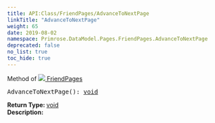 ```yaml
---
title: API:Class/FriendPages/AdvanceToNextPage
linkTitle: "AdvanceToNextPage"
weight: 65
date: 2019-08-02
namespace: Primrose.DataModel.Pages.FriendPages.AdvanceToNextPage
deprecated: false
no_list: true
toc_hide: true
---
```

Method of <a href="/docs/api-reference/Class/FriendPages"><img src="/icons/silk/page_white.png"/>&nbsp;FriendPages</a>
<pre class="method-declaration">
AdvanceToNextPage(): <a class="type" href="/docs/api-reference/System/void">void</a></pre>
<b>Return Type: </b>
<a class="type" href="/docs/api-reference/System/void">void</a>
<br/>
<b>Description: </b>